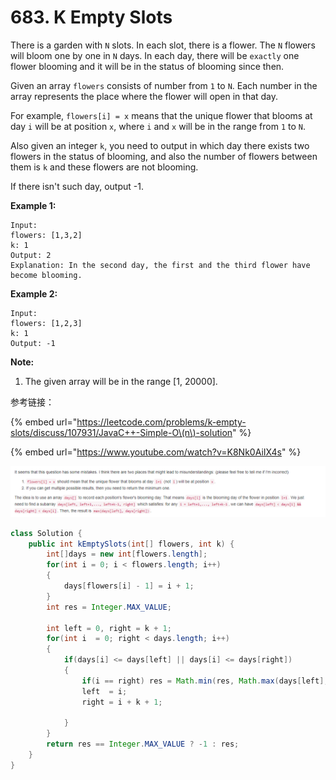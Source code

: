 # 683. K Empty Slots



There is a garden with `N` slots. In each slot, there is a flower. The `N` flowers will bloom one by one in `N` days. In each day, there will be `exactly` one flower blooming and it will be in the status of blooming since then.

Given an array `flowers` consists of number from `1` to `N`. Each number in the array represents the place where the flower will open in that day.

For example, `flowers[i] = x` means that the unique flower that blooms at day `i` will be at position `x`, where `i` and `x` will be in the range from `1` to `N`.

Also given an integer `k`, you need to output in which day there exists two flowers in the status of blooming, and also the number of flowers between them is `k` and these flowers are not blooming.

If there isn't such day, output -1.

**Example 1:**  


```text
Input: 
flowers: [1,3,2]
k: 1
Output: 2
Explanation: In the second day, the first and the third flower have become blooming.
```

**Example 2:**  


```text
Input: 
flowers: [1,2,3]
k: 1
Output: -1
```

**Note:**  


1. The given array will be in the range \[1, 20000\].

参考链接：

{% embed url="https://leetcode.com/problems/k-empty-slots/discuss/107931/JavaC++-Simple-O\(n\)-solution" %}

{% embed url="https://www.youtube.com/watch?v=K8Nk0AiIX4s" %}

![](../.gitbook/assets/image%20%283%29.png)

```java
class Solution {
    public int kEmptySlots(int[] flowers, int k) {
        int[]days = new int[flowers.length];
        for(int i = 0; i < flowers.length; i++)
        {
            days[flowers[i] - 1] = i + 1;
        }
        int res = Integer.MAX_VALUE;
        
        int left = 0, right = k + 1;
        for(int i  = 0; right < days.length; i++)
        {
            if(days[i] <= days[left] || days[i] <= days[right])
            {
                if(i == right) res = Math.min(res, Math.max(days[left], days[right]));
                left  = i;
                right = i + k + 1;
                
            }
        }
        return res == Integer.MAX_VALUE ? -1 : res;
    }
}
```

